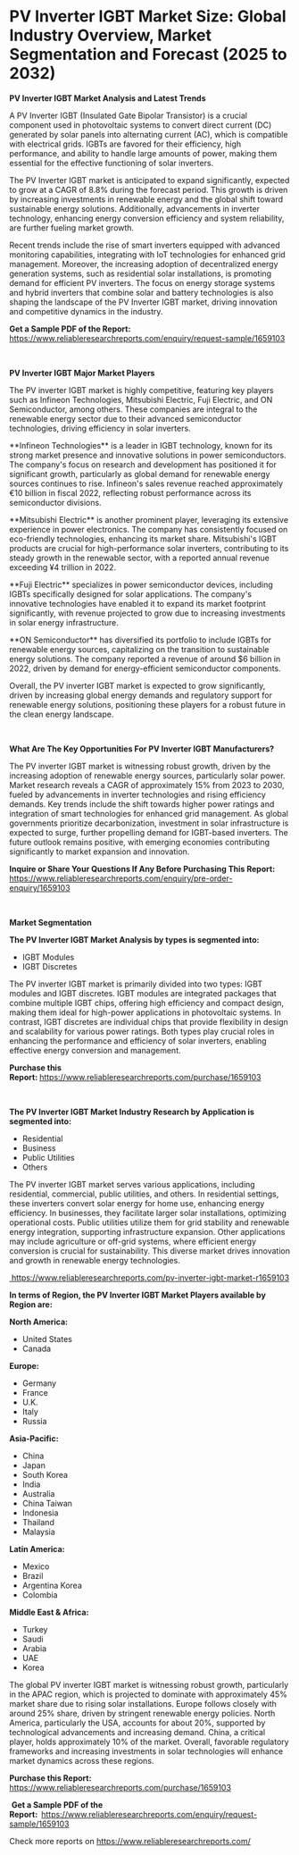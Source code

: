 <p><h1>PV Inverter IGBT Market Size: Global Industry Overview, Market Segmentation and Forecast (2025 to 2032)</h1></p><p><strong>PV Inverter IGBT Market Analysis and Latest Trends</strong></p>
<p><p>A PV Inverter IGBT (Insulated Gate Bipolar Transistor) is a crucial component used in photovoltaic systems to convert direct current (DC) generated by solar panels into alternating current (AC), which is compatible with electrical grids. IGBTs are favored for their efficiency, high performance, and ability to handle large amounts of power, making them essential for the effective functioning of solar inverters.</p><p>The PV Inverter IGBT market is anticipated to expand significantly, expected to grow at a CAGR of 8.8% during the forecast period. This growth is driven by increasing investments in renewable energy and the global shift toward sustainable energy solutions. Additionally, advancements in inverter technology, enhancing energy conversion efficiency and system reliability, are further fueling market growth.</p><p>Recent trends include the rise of smart inverters equipped with advanced monitoring capabilities, integrating with IoT technologies for enhanced grid management. Moreover, the increasing adoption of decentralized energy generation systems, such as residential solar installations, is promoting demand for efficient PV inverters. The focus on energy storage systems and hybrid inverters that combine solar and battery technologies is also shaping the landscape of the PV Inverter IGBT market, driving innovation and competitive dynamics in the industry.</p></p>
<p><strong>Get a Sample PDF of the Report:&nbsp;</strong> <a href="https://www.reliableresearchreports.com/enquiry/request-sample/1659103?utm_campaign=1558&utm_medium=2&utm_source=Github&utm_content=ia&utm_term=23032025&utm_id=pv-inverter-igbt">https://www.reliableresearchreports.com/enquiry/request-sample/1659103</a></p>
<p>&nbsp;</p>
<p><strong>PV Inverter IGBT Major Market Players</strong></p>
<p><p>The PV inverter IGBT market is highly competitive, featuring key players such as Infineon Technologies, Mitsubishi Electric, Fuji Electric, and ON Semiconductor, among others. These companies are integral to the renewable energy sector due to their advanced semiconductor technologies, driving efficiency in solar inverters.</p><p>**Infineon Technologies** is a leader in IGBT technology, known for its strong market presence and innovative solutions in power semiconductors. The company's focus on research and development has positioned it for significant growth, particularly as global demand for renewable energy sources continues to rise. Infineon's sales revenue reached approximately €10 billion in fiscal 2022, reflecting robust performance across its semiconductor divisions.</p><p>**Mitsubishi Electric** is another prominent player, leveraging its extensive experience in power electronics. The company has consistently focused on eco-friendly technologies, enhancing its market share. Mitsubishi's IGBT products are crucial for high-performance solar inverters, contributing to its steady growth in the renewable sector, with a reported annual revenue exceeding ¥4 trillion in 2022.</p><p>**Fuji Electric** specializes in power semiconductor devices, including IGBTs specifically designed for solar applications. The company's innovative technologies have enabled it to expand its market footprint significantly, with revenue projected to grow due to increasing investments in solar energy infrastructure.</p><p>**ON Semiconductor** has diversified its portfolio to include IGBTs for renewable energy sources, capitalizing on the transition to sustainable energy solutions. The company reported a revenue of around $6 billion in 2022, driven by demand for energy-efficient semiconductor components.</p><p>Overall, the PV inverter IGBT market is expected to grow significantly, driven by increasing global energy demands and regulatory support for renewable energy solutions, positioning these players for a robust future in the clean energy landscape.</p></p>
<p>&nbsp;</p>
<p><strong>What Are The Key Opportunities For PV Inverter IGBT Manufacturers?</strong></p>
<p><p>The PV inverter IGBT market is witnessing robust growth, driven by the increasing adoption of renewable energy sources, particularly solar power. Market research reveals a CAGR of approximately 15% from 2023 to 2030, fueled by advancements in inverter technologies and rising efficiency demands. Key trends include the shift towards higher power ratings and integration of smart technologies for enhanced grid management. As global governments prioritize decarbonization, investment in solar infrastructure is expected to surge, further propelling demand for IGBT-based inverters. The future outlook remains positive, with emerging economies contributing significantly to market expansion and innovation.</p></p>
<p><strong>Inquire or Share Your Questions If Any Before Purchasing This Report:</strong> <a href="https://www.reliableresearchreports.com/enquiry/pre-order-enquiry/1659103?utm_campaign=1558&utm_medium=2&utm_source=Github&utm_content=ia&utm_term=23032025&utm_id=pv-inverter-igbt">https://www.reliableresearchreports.com/enquiry/pre-order-enquiry/1659103</a></p>
<p>&nbsp;</p>
<p><strong>Market Segmentation</strong></p>
<p><strong>The PV Inverter IGBT Market Analysis by types is segmented into:</strong></p>
<p><ul><li>IGBT Modules</li><li>IGBT Discretes</li></ul></p>
<p><p>The PV inverter IGBT market is primarily divided into two types: IGBT modules and IGBT discretes. IGBT modules are integrated packages that combine multiple IGBT chips, offering high efficiency and compact design, making them ideal for high-power applications in photovoltaic systems. In contrast, IGBT discretes are individual chips that provide flexibility in design and scalability for various power ratings. Both types play crucial roles in enhancing the performance and efficiency of solar inverters, enabling effective energy conversion and management.</p></p>
<p><strong>Purchase this Report:&nbsp;</strong><a href="https://www.reliableresearchreports.com/purchase/1659103?utm_campaign=1558&utm_medium=2&utm_source=Github&utm_content=ia&utm_term=23032025&utm_id=pv-inverter-igbt">https://www.reliableresearchreports.com/purchase/1659103</a></p>
<p>&nbsp;</p>
<p><strong>The PV Inverter IGBT Market Industry Research by Application is segmented into:</strong></p>
<p><ul><li>Residential</li><li>Business</li><li>Public Utilities</li><li>Others</li></ul></p>
<p><p>The PV inverter IGBT market serves various applications, including residential, commercial, public utilities, and others. In residential settings, these inverters convert solar energy for home use, enhancing energy efficiency. In businesses, they facilitate larger solar installations, optimizing operational costs. Public utilities utilize them for grid stability and renewable energy integration, supporting infrastructure expansion. Other applications may include agriculture or off-grid systems, where efficient energy conversion is crucial for sustainability. This diverse market drives innovation and growth in renewable energy technologies.</p></p>
<p><a href="https://www.reliableresearchreports.com/pv-inverter-igbt-market-r1659103?utm_campaign=1558&utm_medium=2&utm_source=Github&utm_content=ia&utm_term=23032025&utm_id=pv-inverter-igbt">&nbsp;https://www.reliableresearchreports.com/pv-inverter-igbt-market-r1659103</a></p>
<p><strong>In terms of Region, the PV Inverter IGBT Market Players available by Region are:</strong></p>
<p>
    <p> <strong> North America: </strong>
        <ul>
            <li>United States</li>
            <li>Canada</li>
        </ul>
        </p> 
    <p> <strong> Europe: </strong>
        <ul>
            <li>Germany</li>
            <li>France</li>
            <li>U.K.</li>
            <li>Italy</li>
            <li>Russia</li>
        </ul>
        </p> 
    <p> <strong> Asia-Pacific: </strong>
        <ul>
            <li>China</li>
            <li>Japan</li>
            <li>South Korea</li>
            <li>India</li>
            <li>Australia</li>
            <li>China Taiwan</li>
            <li>Indonesia</li>
            <li>Thailand</li>
            <li>Malaysia</li>
        </ul>
        </p> 
    <p> <strong> Latin America: </strong>
        <ul>
            <li>Mexico</li>
            <li>Brazil</li>
            <li>Argentina Korea</li>
            <li>Colombia</li>
        </ul>
        </p> 
    <p> <strong> Middle East & Africa: </strong>
        <ul>
            <li>Turkey</li>
            <li>Saudi</li>
            <li>Arabia</li>
            <li>UAE</li>
            <li>Korea</li>
        </ul>
    </p>
    </p>
<p><p>The global PV inverter IGBT market is witnessing robust growth, particularly in the APAC region, which is projected to dominate with approximately 45% market share due to rising solar installations. Europe follows closely with around 25% share, driven by stringent renewable energy policies. North America, particularly the USA, accounts for about 20%, supported by technological advancements and increasing demand. China, a critical player, holds approximately 10% of the market. Overall, favorable regulatory frameworks and increasing investments in solar technologies will enhance market dynamics across these regions.</p></p>
<p><strong>Purchase this Report: </strong><a href="https://www.reliableresearchreports.com/purchase/1659103?utm_campaign=1558&utm_medium=2&utm_source=Github&utm_content=ia&utm_term=23032025&utm_id=pv-inverter-igbt">https://www.reliableresearchreports.com/purchase/1659103</a></p>
<p>&nbsp;<strong>Get a Sample PDF of the Report:&nbsp;&nbsp;</strong><a href="https://www.reliableresearchreports.com/enquiry/request-sample/1659103?utm_campaign=1558&utm_medium=2&utm_source=Github&utm_content=ia&utm_term=23032025&utm_id=pv-inverter-igbt">https://www.reliableresearchreports.com/enquiry/request-sample/1659103</a></p>
<p><strong></strong></p>
<p>Check more reports on <a href="https://www.reliableresearchreports.com/?utm_campaign=1558&utm_medium=2&utm_source=Github&utm_content=ia&utm_term=23032025&utm_id=pv-inverter-igbt">https://www.reliableresearchreports.com/</a></p>